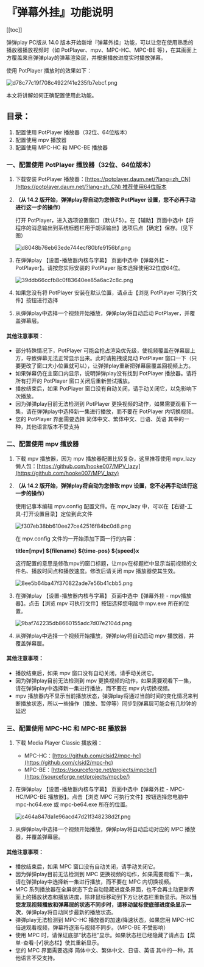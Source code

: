 # 『弹幕外挂』功能说明

[[toc]]

弹弹play PC版从 14.0 版本开始新增『弹幕外挂』功能，可以让您在使用熟悉的播放器播放视频时（如 PotPlayer、mpv、MPC-HC、MPC-BE 等），在其画面上方覆盖来自弹弹play的弹幕渲染层，并根据播放进度实时播放弹幕。

使用 PotPlayer 播放时的效果如下：

![d78c77c19f708c4922f41e235fb7ebcf.png](https://txc.gtimg.com/data/104929/2023/0702/d78c77c19f708c4922f41e235fb7ebcf.png)

本文将讲解如何正确配置使用此功能。

## 目录：

1. 配置使用 PotPlayer 播放器（32位、64位版本）
2. 配置使用 mpv 播放器
3. 配置使用 MPC-HC 和 MPC-BE 播放器

### 一、配置使用 PotPlayer 播放器（32位、64位版本）

1. 下载安装 PotPlayer 播放器：[https://potplayer.daum.net/?lang=zh_CN](https://potplayer.daum.net/?lang=zh_CN) 推荐使用64位版本

2. **（从 14.2 版开始，弹弹play将自动为您修改 PotPlayer 设置，您不必再手动进行这一步的操作）**

   打开 PotPlayer，进入选项设置窗口（默认F5）。在【辅助】页面中选中【将程序的消息输出到系统标题栏用于朗读输出】选项后点【确定】保存。(见下图）

   ![d8048b76eb63ede744ecf80bfe9156bf.png](https://txc.gtimg.com/data/104929/2023/0701/d8048b76eb63ede744ecf80bfe9156bf.png)

3. 在弹弹play 【设置-播放器内核与字幕】 页面中选中【弹幕外挂 - PotPlayer】。请按您实际安装的 PotPlayer 版本选择使用32位或64位。

   ![39ddb66ccfb8c0f83640ee85a6ac2c8c.png](https://txc.gtimg.com/data/104929/2023/1014/39ddb66ccfb8c0f83640ee85a6ac2c8c.png)

4. 如果您没有将 PotPlayer 安装在默认位置，请点击【浏览 PotPlayer 可执行文件】按钮进行选择

5. 从弹弹play中选择一个视频开始播放，弹弹play将自动启动 PotPlayer，并覆盖弹幕层。

#### 其他注意事项：

- 部分特殊情况下，PotPlayer 可能会抢占渲染优先级，使视频覆盖在弹幕层上方，导致弹幕无法正常显示出来。此时请拖拽或晃动 PotPlayer 窗口一下（只要更改了窗口大小位置就可以），让弹弹play重新把弹幕层覆盖回视频上方。
- 如果弹幕仍在主窗口内显示，说明弹弹play没有找到 PotPlayer 播放器。请将所有打开的 PotPlayer 窗口关闭后重新尝试播放。
- 播放结束后，如果 PotPlayer 窗口没有自动关闭，请手动关闭它，以免影响下次播放。
- 因为弹弹play目前无法检测到 PotPlayer 更换视频的动作，如果需要观看下一集，请在弹弹play中选择新一集进行播放，而不要在 PotPlayer 内切换视频。
- 您的 PotPlayer 界面需要选择 简体中文、繁体中文、日语、英语 其中的一种，其他语言版本不受支持

### 二、配置使用 mpv 播放器

1. 下载 mpv 播放器，因为 mpv 播放器配置比较复杂，这里推荐使用 mpv_lazy 懒人包：[https://github.com/hooke007/MPV_lazy](https://github.com/hooke007/MPV_lazy)

2. **（从 14.2 版开始，弹弹play将自动为您修改 mpv 设置，您不必再手动进行这一步的操作）**

   使用记事本编辑 mpv.config 配置文件。在 mpv_lazy 中，可以在【右键-工具-打开设置目录】定位到此文件

   ![f307eb38bb610ee27ce42516f84bc0d8.png](https://txc.gtimg.com/data/104929/2023/0702/f307eb38bb610ee27ce42516f84bc0d8.png)

   在 mpv.config 文件的一开始添加下面一行的内容：

   **title=[mpv] ${filename} ${time-pos} ${speed}x**

   这行配置的意思是修改mpv的窗口标题，让mpv在标题栏中显示当前视频的文件名、播放时间点和播放速度。修改后请关闭 mpv 播放器使其生效。

   ![8ee5b64ba47f370822ade7e56b41cbb5.png](https://txc.gtimg.com/data/104929/2023/0915/8ee5b64ba47f370822ade7e56b41cbb5.png)

3. 在弹弹play 【设置-播放器内核与字幕】 页面中选中【弹幕外挂 - mpv播放器】。点击【浏览 mpv 可执行文件】按钮选择您电脑中 mpv.exe 所在的位置。

   ![9baf742235db8660155adc7d07e2104d.png](https://txc.gtimg.com/data/104929/2023/0702/9baf742235db8660155adc7d07e2104d.png)

4. 从弹弹play中选择一个视频开始播放，弹弹play将自动启动 mpv 播放器，并覆盖弹幕层。

#### 其他注意事项：

- 播放结束后，如果 mpv 窗口没有自动关闭，请手动关闭它。
- 因为弹弹play目前无法检测到 mpv 更换视频的动作，如果需要观看下一集，请在弹弹play中选择新一集进行播放，而不要在 mpv 内切换视频。
- mpv 播放器内不显示当前播放状态，弹弹play将通过当前时间的变化情况来判断播放状态，所以一些操作（播放、暂停等）同步到弹幕层可能会有几秒钟的延迟

### 三、配置使用 MPC-HC 和 MPC-BE 播放器

1. 下载 Media Player Classic 播放器：
   - MPC-HC：[https://github.com/clsid2/mpc-hc](https://github.com/clsid2/mpc-hc)
   - MPC-BE：[https://sourceforge.net/projects/mpcbe/](https://sourceforge.net/projects/mpcbe/)

2. 在弹弹play 【设置-播放器内核与字幕】 页面中选中【弹幕外挂 - MPC-HC/MPC-BE 播放器】。点击【浏览 MPC 可执行文件】按钮选择您电脑中 mpc-hc64.exe 或 mpc-be64.exe 所在的位置。

   ![c464a847da1e96acd47d21f348238d2f.png](https://txc.gtimg.com/data/104929/2023/1014/c464a847da1e96acd47d21f348238d2f.png)

3. 从弹弹play中选择一个视频开始播放，弹弹play将自动启动对应的 MPC 播放器，并覆盖弹幕层。

#### 其他注意事项：

- 播放结束后，如果 MPC 窗口没有自动关闭，请手动关闭它。
- 因为弹弹play目前无法检测到 MPC 更换视频的动作，如果需要观看下一集，请在弹弹play中选择新一集进行播放，而不要在 MPC 内切换视频。
- MPC 系列播放器在全屏状态下会自动隐藏进度条界面，也不会再主动更新界面上的播放状态和播放进度，除非鼠标移动到下方让状态栏重新显示。所以**当您发现视频播放和弹幕层的状态不同步时，请移动鼠标使底部进度条显示一次**，弹弹play将自动同步最新的播放状态。
- 弹弹play无法检测到 MPC-HC 播放器的加速/降速状态，如果您用 MPC-HC 倍速观看视频，弹幕将逐渐与视频不同步。（MPC-BE 不受影响）
- 使用 MPC 时，请保证底部“状态栏”显示。如果状态栏已经隐藏了请点击【菜单-查看-[√]状态栏】使其重新显示。
- 您的 MPC 界面需要选择 简体中文、繁体中文、日语、英语 其中的一种，其他语言不受支持。
